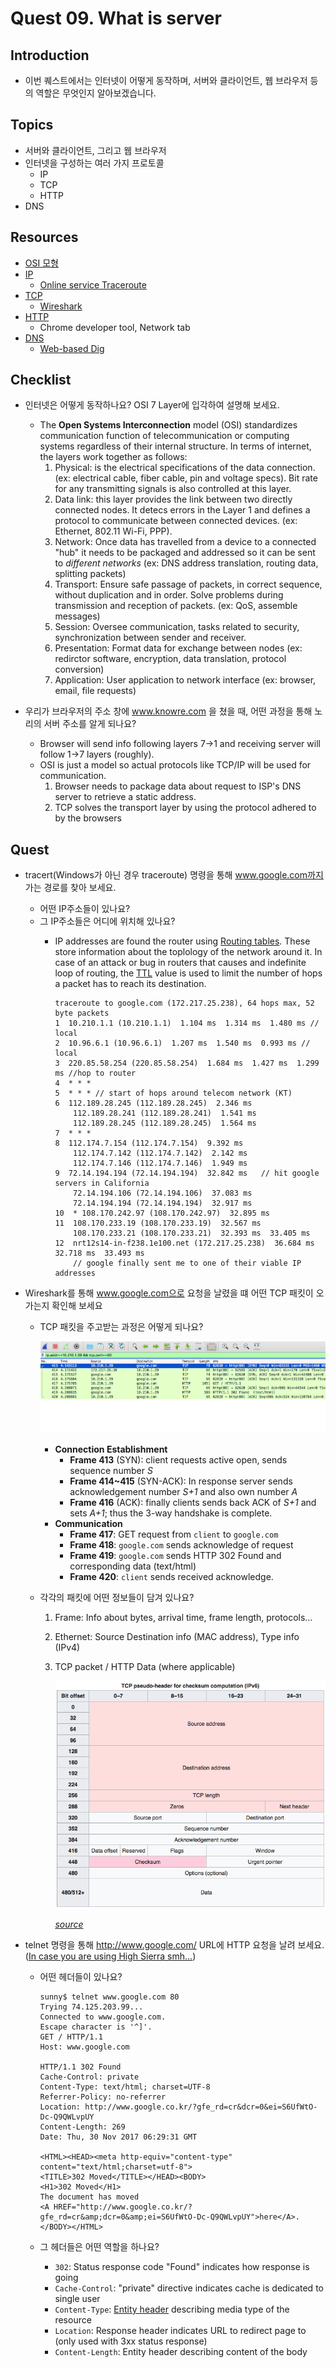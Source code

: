 # Quest 09. What is server


## Introduction
* 이번 퀘스트에서는 인터넷이 어떻게 동작하며, 서버와 클라이언트, 웹 브라우저 등의 역할은 무엇인지 알아보겠습니다.

## Topics
* 서버와 클라이언트, 그리고 웹 브라우저
* 인터넷을 구성하는 여러 가지 프로토콜
  * IP
  * TCP
  * HTTP
* DNS

## Resources
* [OSI 모형](https://ko.wikipedia.org/wiki/OSI_%EB%AA%A8%ED%98%95)
* [IP](https://ko.wikipedia.org/wiki/%EC%9D%B8%ED%84%B0%EB%84%B7_%ED%94%84%EB%A1%9C%ED%86%A0%EC%BD%9C)
  * [Online service Traceroute](http://ping.eu/traceroute/)
* [TCP](https://ko.wikipedia.org/wiki/%EC%A0%84%EC%86%A1_%EC%A0%9C%EC%96%B4_%ED%94%84%EB%A1%9C%ED%86%A0%EC%BD%9C)
  * [Wireshark](https://www.wireshark.org/download.html)
* [HTTP](https://ko.wikipedia.org/wiki/HTTP)
  * Chrome developer tool, Network tab
* [DNS](https://ko.wikipedia.org/wiki/%EB%8F%84%EB%A9%94%EC%9D%B8_%EB%84%A4%EC%9E%84_%EC%8B%9C%EC%8A%A4%ED%85%9C)
  * [Web-based Dig](http://networking.ringofsaturn.com/Tools/dig.php)

## Checklist
* 인터넷은 어떻게 동작하나요? OSI 7 Layer에 입각하여 설명해 보세요.
  * The **Open Systems Interconnection** model (OSI) standardizes communication function of telecommunication or computing systems regardless of their internal structure. In terms of internet, the layers work together as follows:
    1. Physical: is the electrical specifications of the data connection. (ex: electrical cable, fiber cable, pin and voltage specs). Bit rate for any transmitting signals is also controlled at this layer.
    2. Data link: this layer provides the link between two directly connected nodes. It detecs errors in the Layer 1 and defines a protocol to communicate between connected devices. (ex: Ethernet, 802.11 Wi-Fi, PPP).
    3. Network: Once data has travelled from a device to a connected "hub" it needs to be packaged and addressed so it can be sent to *different networks* (ex: DNS address translation, routing data, splitting packets)
    4. Transport: Ensure safe passage of packets, in correct sequence, without duplication and in order. Solve problems during transmission and reception of packets. (ex: QoS, assemble messages)
    5. Session: Oversee communication, tasks related to security, synchronization between sender and receiver. 
    6. Presentation: Format data for exchange between nodes (ex: redirctor software, encryption, data translation, protocol conversion)
    7. Application: User application to network interface (ex: browser, email, file requests)

* 우리가 브라우저의 주소 창에 www.knowre.com 을 쳤을 때, 어떤 과정을 통해 노리의 서버 주소를 알게 되나요?
  * Browser will send info following layers 7->1 and receiving server will follow 1->7 layers (roughly). 
  * OSI is just a model so actual protocols like TCP/IP will be used for communication.
    1. Browser needs to package data about request to ISP's DNS server to retrieve a static address.
    2. TCP solves the transport layer by using the protocol adhered to by the browsers

## Quest
* tracert(Windows가 아닌 경우 traceroute) 명령을 통해 www.google.com까지 가는 경로를 찾아 보세요.
  * 어떤 IP주소들이 있나요?
  * 그 IP주소들은 어디에 위치해 있나요?
    * IP addresses are found the router using [Routing tables](https://en.wikipedia.org/wiki/Routing_table). These store information about the toplology of the network around it. In case of an attack or bug in routers that causes and indefinite loop of routing, the [TTL](https://en.wikipedia.org/wiki/Time_to_live) value is used to limit the number of hops a packet has to reach its destination.
  
          traceroute to google.com (172.217.25.238), 64 hops max, 52 byte packets
          1  10.210.1.1 (10.210.1.1)  1.104 ms  1.314 ms  1.480 ms // local
          2  10.96.6.1 (10.96.6.1)  1.207 ms  1.540 ms  0.993 ms // local
          3  220.85.58.254 (220.85.58.254)  1.684 ms  1.427 ms  1.299 ms //hop to router
          4  * * *
          5  * * * // start of hops around telecom network (KT)
          6  112.189.28.245 (112.189.28.245)  2.346 ms    
              112.189.28.241 (112.189.28.241)  1.541 ms
              112.189.28.245 (112.189.28.245)  1.564 ms
          7  * * * 
          8  112.174.7.154 (112.174.7.154)  9.392 ms
              112.174.7.142 (112.174.7.142)  2.142 ms
              112.174.7.146 (112.174.7.146)  1.949 ms
          9  72.14.194.194 (72.14.194.194)  32.842 ms   // hit google servers in California
              72.14.194.106 (72.14.194.106)  37.083 ms  
              72.14.194.194 (72.14.194.194)  32.917 ms
          10  * 108.170.242.97 (108.170.242.97)  32.895 ms 
          11  108.170.233.19 (108.170.233.19)  32.567 ms
              108.170.233.21 (108.170.233.21)  32.393 ms  33.405 ms
          12  nrt12s14-in-f238.1e100.net (172.217.25.238)  36.684 ms  32.718 ms  33.493 ms 
              // google finally sent me to one of their viable IP addresses
          
* Wireshark를 통해 www.google.com으로 요청을 날렸을 떄 어떤 TCP 패킷이 오가는지 확인해 보세요
  * TCP 패킷을 주고받는 과정은 어떻게 되나요?

    ![wireshark](screenshots/wireshark.png)
    * **Connection Establishment**
      * **Frame 413** (SYN): client requests active open, sends sequence number *S*
      * **Frame 414~415** (SYN-ACK): In response server sends acknowledgement number *S+1* and also own number *A*
      * **Frame 416** (ACK): finally clients sends back ACK of *S+1* and sets *A+1*; thus the 3-way handshake is complete.
    * **Communication**
      * **Frame 417**: GET request from `client` to `google.com`
      * **Frame 418**: `google.com` sends acknowledge of request
      * **Frame 419**: `google.com` sends HTTP 302 Found and corresponding data (text/html)
      * **Frame 420**: `client` sends received acknowledge.

  * 각각의 패킷에 어떤 정보들이 담겨 있나요?
     1. Frame: Info about bytes, arrival time, frame length, protocols...
     2. Ethernet: Source Destination info (MAC address), Type info (IPv4) 
     3. TCP packet / HTTP Data (where applicable)
        
        ![packet breakdown](screenshots/tcp.png)
          
           *[source](https://en.wikipedia.org/wiki/Transmission_Control_Protocol)*
    
     
* telnet 명령을 통해 http://www.google.com/ URL에 HTTP 요청을 날려 보세요. ([In case you are using High Sierra smh...](https://dor.ky/restore-telnet-in-mac-os-high-sierra-10-13/))
  
  * 어떤 헤더들이 있나요?

        sunny$ telnet www.google.com 80
        Trying 74.125.203.99...
        Connected to www.google.com.
        Escape character is '^]'.
        GET / HTTP/1.1
        Host: www.google.com

        HTTP/1.1 302 Found
        Cache-Control: private
        Content-Type: text/html; charset=UTF-8
        Referrer-Policy: no-referrer
        Location: http://www.google.co.kr/?gfe_rd=cr&dcr=0&ei=S6UfWtO-Dc-Q9QWLvpUY
        Content-Length: 269
        Date: Thu, 30 Nov 2017 06:29:31 GMT

        <HTML><HEAD><meta http-equiv="content-type" content="text/html;charset=utf-8">
        <TITLE>302 Moved</TITLE></HEAD><BODY>
        <H1>302 Moved</H1>
        The document has moved
        <A HREF="http://www.google.co.kr/?gfe_rd=cr&amp;dcr=0&amp;ei=S6UfWtO-Dc-Q9QWLvpUY">here</A>.
        </BODY></HTML>

  * 그 헤더들은 어떤 역할을 하나요?
    * `302`: Status response code "Found" indicates how response is going
    * `Cache-Control`: "private" directive indicates cache is dedicated to single user 
    * `Content-Type`: [Entity header](https://developer.mozilla.org/en-US/docs/Glossary/Entity_header) describing media type of the resource
    * `Location`: Response header indicates URL to redirect page to (only used with 3xx status response)
    * `Content-Length`: Entity header describing content of the body


